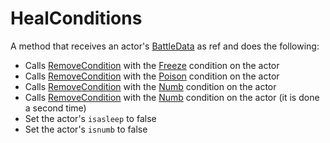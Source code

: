 # HealConditions
A method that receives an actor's [BattleData](../BattleData.md) as ref and does the following:

- Calls [RemoveCondition](RemoveCondition.md) with the [Freeze](../BattleCondition/Freeze.md) condition on the actor
- Calls [RemoveCondition](RemoveCondition.md) with the [Poison](../BattleCondition/Poison.md) condition on the actor
- Calls [RemoveCondition](RemoveCondition.md) with the [Numb](../BattleCondition/Numb.md) condition on the actor
- Calls [RemoveCondition](RemoveCondition.md) with the [Numb](../BattleCondition/Numb.md) condition on the actor (it is done a second time)
- Set the actor's `isasleep` to false
- Set the actor's `isnumb` to false
